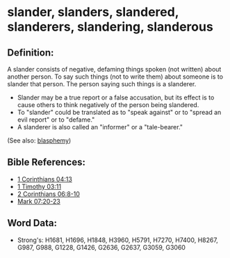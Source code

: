 # slander, slanders, slandered, slanderers, slandering, slanderous #

## Definition: ##

A slander consists of  negative, defaming things spoken (not written) about another person. To say such things (not to write them) about someone is to slander that person. The person saying such things is a slanderer.

* Slander may be a true report or a false accusation, but its effect is to cause others to think negatively of the person being slandered.
* To  "slander" could be translated as to "speak against" or to "spread an evil report" or to "defame."
* A slanderer is also called an "informer" or a "tale-bearer."

(See also: [blasphemy](../kt/blasphemy.md))

## Bible References: ##

* [1 Corinthians 04:13](rc://en/tn/help/1co/04/13)
* [1 Timothy 03:11](rc://en/tn/help/1ti/03/11)
* [2 Corinthians 06:8-10](rc://en/tn/help/2co/06/08)
* [Mark 07:20-23](rc://en/tn/help/mrk/07/20)

## Word Data: ##

* Strong's: H1681, H1696, H1848, H3960, H5791, H7270, H7400, H8267, G987, G988, G1228, G1426, G2636, G2637, G3059, G3060
